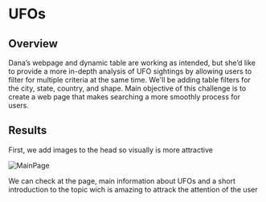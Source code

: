 # UFOs


## Overview

Dana’s webpage and dynamic table are working as intended, but she’d like to provide a more in-depth analysis of UFO sightings by allowing users to filter for multiple criteria at the same time. We'll be adding table filters for the city, state, country, and shape.
Main objective of this challenge is to create a web page that makes searching a more smoothly process for users. 

## Results

First, we add images to the head so visually is more attractive

![MainPage](https://user-images.githubusercontent.com/96633294/159615864-f136cfc4-50ee-4fca-a00b-b497e63c80c8.png)

We can check at the page, main information about UFOs and a short introduction to the topic wich is amazing to attrack the attention of the user 
